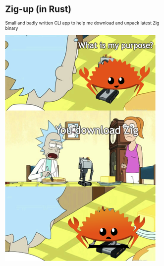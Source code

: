 # Zig-up (in Rust)

 Small and badly written CLI app to help me download and unpack latest Zig binary

![lol](extra/meme.png)
